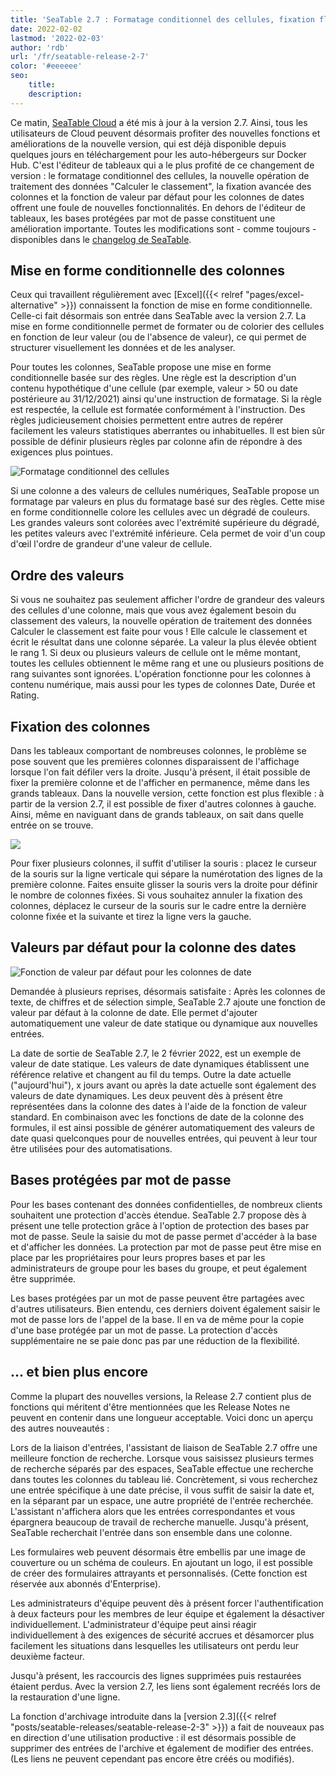 ```yaml
---
title: 'SeaTable 2.7 : Formatage conditionnel des cellules, fixation flexible des colonnes et valeur par défaut pratique de la date - SeaTable'
date: 2022-02-02
lastmod: '2022-02-03'
author: 'rdb'
url: '/fr/seatable-release-2-7'
color: '#eeeeee'
seo:
    title:
    description:
---
```


Ce matin, [SeaTable Cloud](https://cloud.seatable.io) a été mis à jour à la version 2.7. Ainsi, tous les utilisateurs de Cloud peuvent désormais profiter des nouvelles fonctions et améliorations de la nouvelle version, qui est déjà disponible depuis quelques jours en téléchargement pour les auto-hébergeurs sur Docker Hub. C'est l'éditeur de tableaux qui a le plus profité de ce changement de version : le formatage conditionnel des cellules, la nouvelle opération de traitement des données "Calculer le classement", la fixation avancée des colonnes et la fonction de valeur par défaut pour les colonnes de dates offrent une foule de nouvelles fonctionnalités. En dehors de l'éditeur de tableaux, les bases protégées par mot de passe constituent une amélioration importante. Toutes les modifications sont - comme toujours - disponibles dans le [changelog de SeaTable](https://seatable.io/fr/docs/changelog/version-2-7/).

## Mise en forme conditionnelle des colonnes

Ceux qui travaillent régulièrement avec [Excel]({{< relref "pages/excel-alternative" >}}) connaissent la fonction de mise en forme conditionnelle. Celle-ci fait désormais son entrée dans SeaTable avec la version 2.7. La mise en forme conditionnelle permet de formater ou de colorier des cellules en fonction de leur valeur (ou de l'absence de valeur), ce qui permet de structurer visuellement les données et de les analyser.

Pour toutes les colonnes, SeaTable propose une mise en forme conditionnelle basée sur des règles. Une règle est la description d'un contenu hypothétique d'une cellule (par exemple, valeur > 50 ou date postérieure au 31/12/2021) ainsi qu'une instruction de formatage. Si la règle est respectée, la cellule est formatée conformément à l'instruction. Des règles judicieusement choisies permettent entre autres de repérer facilement les valeurs statistiques aberrantes ou inhabituelles. Il est bien sûr possible de définir plusieurs règles par colonne afin de répondre à des exigences plus pointues.

![Formatage conditionnel des cellules](Conditional_cell_formatting2.png)

Si une colonne a des valeurs de cellules numériques, SeaTable propose un formatage par valeurs en plus du formatage basé sur des règles. Cette mise en forme conditionnelle colore les cellules avec un dégradé de couleurs. Les grandes valeurs sont colorées avec l'extrémité supérieure du dégradé, les petites valeurs avec l'extrémité inférieure. Cela permet de voir d'un coup d'œil l'ordre de grandeur d'une valeur de cellule.

## Ordre des valeurs

Si vous ne souhaitez pas seulement afficher l'ordre de grandeur des valeurs des cellules d'une colonne, mais que vous avez également besoin du classement des valeurs, la nouvelle opération de traitement des données Calculer le classement est faite pour vous ! Elle calcule le classement et écrit le résultat dans une colonne séparée. La valeur la plus élevée obtient le rang 1. Si deux ou plusieurs valeurs de cellule ont le même montant, toutes les cellules obtiennent le même rang et une ou plusieurs positions de rang suivantes sont ignorées. L'opération fonctionne pour les colonnes à contenu numérique, mais aussi pour les types de colonnes Date, Durée et Rating.

## Fixation des colonnes

Dans les tableaux comportant de nombreuses colonnes, le problème se pose souvent que les premières colonnes disparaissent de l'affichage lorsque l'on fait défiler vers la droite. Jusqu'à présent, il était possible de fixer la première colonne et de l'afficher en permanence, même dans les grands tableaux. Dans la nouvelle version, cette fonction est plus flexible : à partir de la version 2.7, il est possible de fixer d'autres colonnes à gauche. Ainsi, même en naviguant dans de grands tableaux, on sait dans quelle entrée on se trouve.

![](Freeze-columns.png)

Pour fixer plusieurs colonnes, il suffit d'utiliser la souris : placez le curseur de la souris sur la ligne verticale qui sépare la numérotation des lignes de la première colonne. Faites ensuite glisser la souris vers la droite pour définir le nombre de colonnes fixées. Si vous souhaitez annuler la fixation des colonnes, déplacez le curseur de la souris sur le cadre entre la dernière colonne fixée et la suivante et tirez la ligne vers la gauche.

## Valeurs par défaut pour la colonne des dates

![Fonction de valeur par défaut pour les colonnes de date](Default_value_date_column.png)

Demandée à plusieurs reprises, désormais satisfaite : Après les colonnes de texte, de chiffres et de sélection simple, SeaTable 2.7 ajoute une fonction de valeur par défaut à la colonne de date. Elle permet d'ajouter automatiquement une valeur de date statique ou dynamique aux nouvelles entrées.

La date de sortie de SeaTable 2.7, le 2 février 2022, est un exemple de valeur de date statique. Les valeurs de date dynamiques établissent une référence relative et changent au fil du temps. Outre la date actuelle ("aujourd'hui"), x jours avant ou après la date actuelle sont également des valeurs de date dynamiques. Les deux peuvent dès à présent être représentées dans la colonne des dates à l'aide de la fonction de valeur standard. En combinaison avec les fonctions de date de la colonne des formules, il est ainsi possible de générer automatiquement des valeurs de date quasi quelconques pour de nouvelles entrées, qui peuvent à leur tour être utilisées pour des automatisations.

## Bases protégées par mot de passe

Pour les bases contenant des données confidentielles, de nombreux clients souhaitent une protection d'accès étendue. SeaTable 2.7 propose dès à présent une telle protection grâce à l'option de protection des bases par mot de passe. Seule la saisie du mot de passe permet d'accéder à la base et d'afficher les données. La protection par mot de passe peut être mise en place par les propriétaires pour leurs propres bases et par les administrateurs de groupe pour les bases du groupe, et peut également être supprimée.

Les bases protégées par un mot de passe peuvent être partagées avec d'autres utilisateurs. Bien entendu, ces derniers doivent également saisir le mot de passe lors de l'appel de la base. Il en va de même pour la copie d'une base protégée par un mot de passe. La protection d'accès supplémentaire ne se paie donc pas par une réduction de la flexibilité.

## ... et bien plus encore

Comme la plupart des nouvelles versions, la Release 2.7 contient plus de fonctions qui méritent d'être mentionnées que les Release Notes ne peuvent en contenir dans une longueur acceptable. Voici donc un aperçu des autres nouveautés :

Lors de la liaison d'entrées, l'assistant de liaison de SeaTable 2.7 offre une meilleure fonction de recherche. Lorsque vous saisissez plusieurs termes de recherche séparés par des espaces, SeaTable effectue une recherche dans toutes les colonnes du tableau lié. Concrètement, si vous recherchez une entrée spécifique à une date précise, il vous suffit de saisir la date et, en la séparant par un espace, une autre propriété de l'entrée recherchée. L'assistant n'affichera alors que les entrées correspondantes et vous épargnera beaucoup de travail de recherche manuelle. Jusqu'à présent, SeaTable recherchait l'entrée dans son ensemble dans une colonne.

Les formulaires web peuvent désormais être embellis par une image de couverture ou un schéma de couleurs. En ajoutant un logo, il est possible de créer des formulaires attrayants et personnalisés. (Cette fonction est réservée aux abonnés d'Enterprise).

Les administrateurs d'équipe peuvent dès à présent forcer l'authentification à deux facteurs pour les membres de leur équipe et également la désactiver individuellement. L'administrateur d'équipe peut ainsi réagir individuellement à des exigences de sécurité accrues et désamorcer plus facilement les situations dans lesquelles les utilisateurs ont perdu leur deuxième facteur.

Jusqu'à présent, les raccourcis des lignes supprimées puis restaurées étaient perdus. Avec la version 2.7, les liens sont également recréés lors de la restauration d'une ligne.

La fonction d'archivage introduite dans la [version 2.3]({{< relref "posts/seatable-releases/seatable-release-2-3" >}}) a fait de nouveaux pas en direction d'une utilisation productive : il est désormais possible de supprimer des entrées de l'archive et également de modifier des entrées. (Les liens ne peuvent cependant pas encore être créés ou modifiés).
